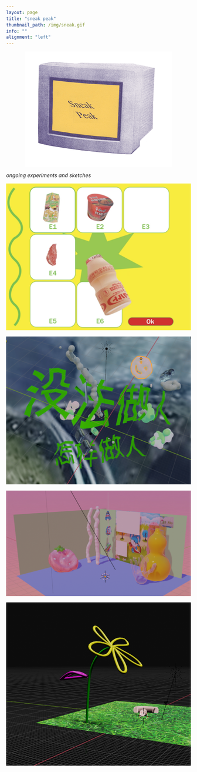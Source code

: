 ```yaml
---
layout: page
title: "sneak peak"
thumbnail_path: /img/sneak.gif
info: ""
alignment: "left"
---
```


<div class="thumbnail-image" style="display: flex; justify-content: center;" >
	 <img src="/img/sneak.gif">
</div>

<i>ongoing experiments and sketches</i>

<div class="thumbnail-image" style="display: flex; justify-content: center;"> 
	 <img src="/img/sneakpeak/3d-food.png">
</div>

<br/>

<div class="thumbnail-image" style="display: flex; justify-content: center;" >
	 <img src="/img/sneakpeak/3d-1.png">
</div>

<br/>


<div class="thumbnail-image" style="display: flex; justify-content: center;"> 
	 <img src="/img/sneakpeak/3d-4.png">
</div>

<br/>

<div class="thumbnail-image" style="display: flex; justify-content: center;"> 
	 <img src="/img/sneakpeak/3d-5.png">
</div>

<br/>







